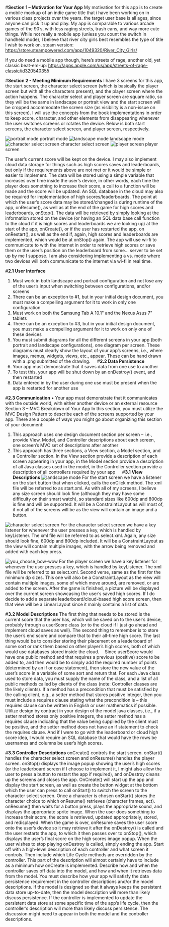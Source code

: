 #**Section 1 – Motivation for Your App**
My motivation for this app is to create a mobile mockup of an indie game title that i have been working on in various class projects over the years. the target user base is all ages, since anyone can pick it up and play. My app is comparable to various arcade games of the 90’s, with less raging streets, trash cans, and way more cute things. While not really a mobile app (unless you count the switch in handheld mode), I believe that river city girls best resembles the type of title I wish to work on.
steam version: https://store.steampowered.com/app/1049320/River_City_Girls/

If you do need a mobile app though, here’s streets of rage, another old, yet classic beat-em-up: https://apps.apple.com/us/app/streets-of-rage-classic/id320540355

#**Section 2 - Meeting Minimum Requirements**
I have 3 screens for this app, the start screen, the character select screen (which is basically the player screen but with all the characters present), and the player screen where the action happens. The character select and player screen are square ratio, so they will be the same in landscape or portrait view and the start screen will be cropped accommodate the screen size (as visibility is a non-issue on this screen). I will use the concepts from the book implementations in order to keep score, character, and other elements from disappearing whenever the user switches screens or rotates the device. Below is both start screens, the character select screen, and player screen, respectively.

![portrait mode](/images/splash_by_olivia_stinston_vertical_format_mockup.png)
portrait mode
![landscape mode](/images/splash_by_olivia_stinston_horizontal_format_mockup.png)
landscape mode
![character select screen](/images/character_select_screen.png)
character select screen
![player screen](/images/you_chose_bow-wow.png) 
player screen

The user’s current score will be kept on the device. I may also implement cloud data storage for things such as high scores saves and leaderboards, but only if the requirements above are not met or it would be simple or easier to implement. The data will be stored using a simple variable that increases over time inside the user’s device, in other words, each time the player does something to increase their score, a call to a function will be made and the score will be updated. An SQL database in the cloud may also be required for implementation of high scores/leaderboards. The point at which the user’s score data may be stored/changed is during runtime of the app, onResume(), as well as at the end of the game for high scores and leaderboards, onStop(). The data will be retrieved by simply looking at the information stored on the device (or having an SQL data base call function to the cloud if it is high scores and leaderboards we are looking up) at the start of the app, onCreate(), or if the user has restarted the app, on onRestart(), as well as the end if, again, high scores and leaderboards are implemented, which would be at onStop() again. The app will use wi-fi to communicate to with the internet in order to retrieve high scores or save them or the user’s position on the leaderboard from some… server to be set up by me I suppose. I am also considering implementing a vs. mode where two devices will both communicate to the internet via wi-fi in real time.

#**2.1 User Interface**
1.	Must work in both landscape and portrait configuration and not lose any of the user’s input when switching between configurations, and/or screens
2.	There can be an exception to #1, but in your initial design document, you must make a compelling argument for it to work in only one configuration
3.	Must work on both the Samsung Tab A 10.1" and the Nexus Asus 7" tablets
4.	There can be an exception to #3, but in your initial design document, you must make a compelling argument for it to work on only one of these devices
5.	You must submit diagrams for all the different screens in your app (both portrait and landscape configurations), one diagram per screen. These diagrams must clearly show the layout of your app’s screens, i.e., where images, menus, widgets, views, etc., appear. These can be hand drawn with a .png submitted of the drawing.
 
#**2.2 Data Persistence**
1.	Your app must demonstrate that it saves data from one use to another
2.	To test this, your app will be shut down by an onDestroy() event, and then restarted
3.	Data entered in by the user during one use must be present when the app is restarted for another use

#**2.3 Communication**
•	Your app must demonstrate that it communicates with the outside world, with either another device or an external resource
Section 3 – MVC Breakdown of Your App
In this section, you must utilize the MVC Design Pattern to describe each of the screens supported by your app. There are a couple of ways you might go about organizing this section of your document:
1.	This approach uses one design document section per screen – i.e., provide View, Model, and Controller descriptions about each screen, one screen’s MVC set of descriptions after another
2.	This approach has three sections, a View section, a Model section, and a Controller section. In the View section provide a description of each screen appearing in your app, in the Model section provide a description of all Java classes used in the model, in the Controller section provide a description of all controllers required by your app
 
#**3.1 View Descriptions**
 ![landscape mode](/images/splash_by_olivia_stinston_horizontal_format_mockup.png)
For the start screen we have a listener on the start button that when clicked, calls the onClick method. The xml file will be referred to as start.xml. As with all of my screens, I believe any size screen should look fine (although they may have some difficulty on their smart watch), so standard sizes like 600dp and 800dp is fine and will be supported. It will be a ConstraintLayout as will most of, if not all of the screens will be as the view will contain an image and a button.

![character select screen](/images/character_select_screen.png)
For the character select screen we have a key listener for whenever the user presses a key, which is handled by keyListener. The xml file will be referred to as select.xml. Again, any size should look fine, 600dp and 800dp included. It will be a ConstraintLayout as the view will contain multiple images, with the arrow being removed and added with each key press.

 ![you_choose_bow-wow](/images/you_choose_bow-wow.png)
For the player screen we have a key listener for whenever the user presses a key, which is handled by keyListener. The xml file will be referred to as select.xml. Second verse, same as the first for the minimum dp sizes. This one will also be a ConstraintLayout as the view will contain multiple images, some of which move around, are removed, or are added to the screen. After the game is finished, a picture will be displayed over the current screen showcasing the user’s saved high scores.
If I do decide to add a separate leaderboard/cloud-based high score screen, then that view will be a LinearLayout since it mainly contains a list of data.

#**3.2 Model Descriptions**
The first thing that needs to be stored is the current score that the user has, which will be saved on to the user’s device, probably through a userScore class (or to the cloud if I just go ahead and implement cloud saves as well). The second thing to remember is to store the user’s end score and compare that to their all-time high score. The last thing would be to consider storing their placement on a leaderboard of some sort or rank them based on other player’s high scores, both of which would use databases stored inside the cloud. 
Since userScore would have one public method and that requires a previous (positive) score to be added to, and then would be to simply add the required number of points (determined by an if or case statement), then store the new value of the user’s score in a variable of some sort and return that.
For each Java class used to store data, you must supply the name of the class, and a list of all public methods called by clients of the class (note: Controller classes are the likely clients). If a method has a precondition that must be satisfied by the calling client, e.g., a setter method that stores positive integer, then you must include a requires clause stating what the precondition is – this requires clause can be written in English or user mathematics if possible. Utilize design by contract in your design of the model java classes, i.e., if a setter method stores only positive integers, the setter method has a requires clause indicating that the value being supplied by the client must be positive, and the setter method does not have an if statement to check the requires clause.
And if I were to go with the leaderboard or cloud high score idea, I would require an SQL database that would have the rows be usernames and columns be user’s high scores.

#**3.3 Controller Descriptions**
onCreate() controls the start screen. onStart() handles the character select screen and onResume() handles the player screen. onStop() displays the image popup showing the user’s high scores (or the leaderboard screen if I choose to implement it, I might also allow the user to press a button to restart the app if required), and onDestroy cleans up the screens and closes the app. OnCreate() will start up the app and display the start screen, as well as create the button widget at the bottom which the user can press to call onStart() to switch the screen to the character select screen. Once a character is chosen onStart() stores the character choice to which onResume() retrieves (character frames, ect). onResume() then waits for a button press, plays the appropriate sound, and displays the appropriate sprite image. When the user does something to increase their score, the score is retrieved, updated appropriately, stored, and redisplayed. When the game is over, onResume saves the user score onto the user’s device so it may retrieve it after the onDestroy() is called and the user restarts the app, to which it then passes over to onStop(), which displays the user’s final score on the high scores image popup. When the user wishes to stop playing onDestroy is called, simply ending the app.
Start off with a high-level description of each controller and what screen it controls. Then include which Life Cycle methods are overridden by the controller. This part of the description will almost certainly have to include as a minimum how onCreate is implemented. Describe how and when the controller saves off data into the model, and how and when it retrieves data from the model.
You must describe how your app will satisfy the data persistence requirement in the controller descriptions and/or the model descriptions. If the model is designed so that it always keeps the persistent data store up-to-date, then the model description will more than likely discuss persistence. If the controller is implemented to update the persistent data store at some specific time of the app’s life cycle, then the controller’s description will more than likely discuss persistence. The discussion might need to appear in both the model and the controller descriptions.

